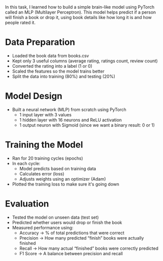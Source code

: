 In this task, I learned how to build a simple brain-like model using PyTorch called an MLP (Multilayer Perceptron). This model helps predict if a person will finish a book or drop it, using book details like how long it is and how people rated it.

# Data Preparation
- Loaded the book data from books.csv
- Kept only 3 useful columns (average rating, ratings count, review count)
- Converted the rating into a label (1 or 0)
- Scaled the features so the model trains better
- Split the data into training (80%) and testing (20%)

# Model Design
- Built a neural network (MLP) from scratch using PyTorch
  - 1 input layer with 3 values
  - 1 hidden layer with 16 neurons and ReLU activation
  - 1 output neuron with Sigmoid (since we want a binary result: 0 or 1)

# Training the Model
- Ran for 20 training cycles (epochs)
- In each cycle:
  - Model predicts based on training data
  - Calculates error (loss)
  - Adjusts weights using an optimizer (Adam)
- Plotted the training loss to make sure it's going down

# Evaluation
- Tested the model on unseen data (test set)
- Predicted whether users would drop or finish the book
- Measured performance using:
  - Accuracy → % of total predictions that were correct
  - Precision → How many predicted “finish” books were actually finished
  - Recall → How many actual “finished” books were correctly predicted
  - F1 Score → A balance between precision and recall
